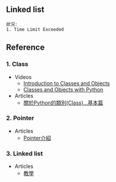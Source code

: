 
## Linked list
    狀況:
    1. Time Limit Exceeded

## Reference
### 1. Class
  * Videos
    * [Introduction to Classes and Objects](https://www.youtube.com/watch?v=8yjkWGRlUmY)
    * [Classes and Objects with Python](https://www.youtube.com/watch?v=wfcWRAxRVBA)
  * Articles
    * [關於Python的類別(Class)...基本篇](https://medium.com/@weilihmen/%E9%97%9C%E6%96%BCpython%E7%9A%84%E9%A1%9E%E5%88%A5-class-%E5%9F%BA%E6%9C%AC%E7%AF%87-5468812c58f2)
### 2. Pointer
  * Articles
    * [Pointer介紹](https://kopu.chat/2017/05/15/c%E8%AA%9E%E8%A8%80-%E8%B6%85%E5%A5%BD%E6%87%82%E7%9A%84%E6%8C%87%E6%A8%99%EF%BC%8C%E5%88%9D%E5%AD%B8%E8%80%85%E8%AB%8B%E9%80%B2%EF%BD%9E/)
### 3. Linked list
  * Articles
    * [教學](https://blog.csdn.net/qq_39422642/article/details/78988976)
